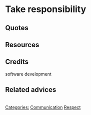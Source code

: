 # Take responsibility





## Quotes

## Resources

## Credits
software development
## Related advices


<br/>[Categories:](../Categories/index.md) [Communication](../Categories/Communication.md) [Respect](../Categories/Respect.md)
